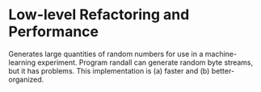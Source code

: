 # Low-level Refactoring and Performance 

Generates large quantities of random numbers for use in a machine-learning experiment. 
Program randall can generate random byte streams, but it has problems. 
This implementation is (a) faster and (b) better-organized.
